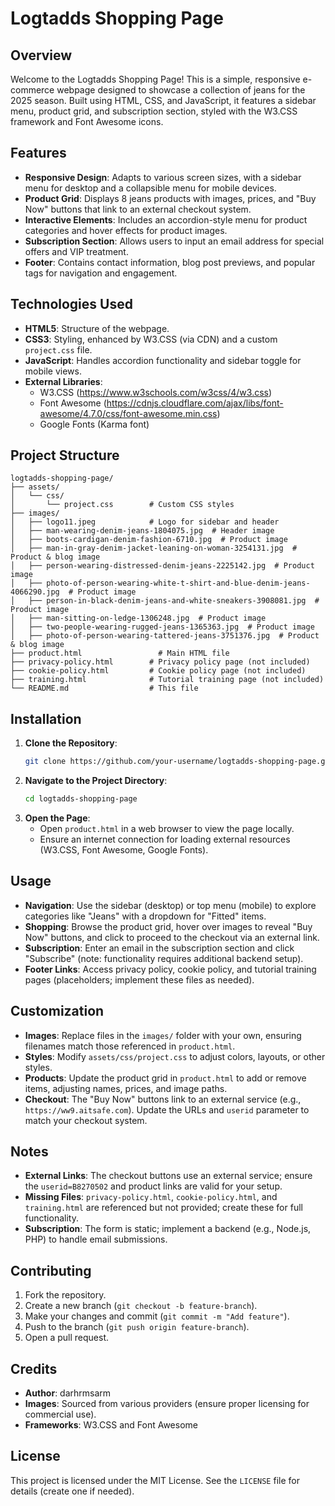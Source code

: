 
# Logtadds Shopping Page

## Overview
Welcome to the Logtadds Shopping Page! This is a simple, responsive e-commerce webpage designed to showcase a collection of jeans for the 2025 season. Built using HTML, CSS, and JavaScript, it features a sidebar menu, product grid, and subscription section, styled with the W3.CSS framework and Font Awesome icons.

## Features
- **Responsive Design**: Adapts to various screen sizes, with a sidebar menu for desktop and a collapsible menu for mobile devices.
- **Product Grid**: Displays 8 jeans products with images, prices, and "Buy Now" buttons that link to an external checkout system.
- **Interactive Elements**: Includes an accordion-style menu for product categories and hover effects for product images.
- **Subscription Section**: Allows users to input an email address for special offers and VIP treatment.
- **Footer**: Contains contact information, blog post previews, and popular tags for navigation and engagement.

## Technologies Used
- **HTML5**: Structure of the webpage.
- **CSS3**: Styling, enhanced by W3.CSS (via CDN) and a custom `project.css` file.
- **JavaScript**: Handles accordion functionality and sidebar toggle for mobile views.
- **External Libraries**:
  - W3.CSS (https://www.w3schools.com/w3css/4/w3.css)
  - Font Awesome (https://cdnjs.cloudflare.com/ajax/libs/font-awesome/4.7.0/css/font-awesome.min.css)
  - Google Fonts (Karma font)

## Project Structure
```
logtadds-shopping-page/
├── assets/
│   └── css/
│       └── project.css        # Custom CSS styles
├── images/
│   ├── logo11.jpeg            # Logo for sidebar and header
│   ├── man-wearing-denim-jeans-1804075.jpg  # Header image
│   ├── boots-cardigan-denim-fashion-6710.jpg  # Product image
│   ├── man-in-gray-denim-jacket-leaning-on-woman-3254131.jpg  # Product & blog image
│   ├── person-wearing-distressed-denim-jeans-2225142.jpg  # Product image
│   ├── photo-of-person-wearing-white-t-shirt-and-blue-denim-jeans-4066290.jpg  # Product image
│   ├── person-in-black-denim-jeans-and-white-sneakers-3908081.jpg  # Product image
│   ├── man-sitting-on-ledge-1306248.jpg  # Product image
│   ├── two-people-wearing-rugged-jeans-1365363.jpg  # Product image
│   ├── photo-of-person-wearing-tattered-jeans-3751376.jpg  # Product & blog image
├── product.html                 # Main HTML file
├── privacy-policy.html        # Privacy policy page (not included)
├── cookie-policy.html         # Cookie policy page (not included)
├── training.html              # Tutorial training page (not included)
└── README.md                  # This file
```

## Installation
1. **Clone the Repository**:
   ```bash
   git clone https://github.com/your-username/logtadds-shopping-page.git
   ```
2. **Navigate to the Project Directory**:
   ```bash
   cd logtadds-shopping-page
   ```
3. **Open the Page**:
   - Open `product.html` in a web browser to view the page locally.
   - Ensure an internet connection for loading external resources (W3.CSS, Font Awesome, Google Fonts).

## Usage
- **Navigation**: Use the sidebar (desktop) or top menu (mobile) to explore categories like "Jeans" with a dropdown for "Fitted" items.
- **Shopping**: Browse the product grid, hover over images to reveal "Buy Now" buttons, and click to proceed to the checkout via an external link.
- **Subscription**: Enter an email in the subscription section and click "Subscribe" (note: functionality requires additional backend setup).
- **Footer Links**: Access privacy policy, cookie policy, and tutorial training pages (placeholders; implement these files as needed).

## Customization
- **Images**: Replace files in the `images/` folder with your own, ensuring filenames match those referenced in `product.html`.
- **Styles**: Modify `assets/css/project.css` to adjust colors, layouts, or other styles.
- **Products**: Update the product grid in `product.html` to add or remove items, adjusting names, prices, and image paths.
- **Checkout**: The "Buy Now" buttons link to an external service (e.g., `https://ww9.aitsafe.com`). Update the URLs and `userid` parameter to match your checkout system.

## Notes
- **External Links**: The checkout buttons use an external service; ensure the `userid=B8270502` and product links are valid for your setup.
- **Missing Files**: `privacy-policy.html`, `cookie-policy.html`, and `training.html` are referenced but not provided; create these for full functionality.
- **Subscription**: The form is static; implement a backend (e.g., Node.js, PHP) to handle email submissions.

## Contributing
1. Fork the repository.
2. Create a new branch (`git checkout -b feature-branch`).
3. Make your changes and commit (`git commit -m "Add feature"`).
4. Push to the branch (`git push origin feature-branch`).
5. Open a pull request.

## Credits
- **Author**: darhrmsarm
- **Images**: Sourced from various providers (ensure proper licensing for commercial use).
- **Frameworks**: W3.CSS and Font Awesome

## License
This project is licensed under the MIT License. See the `LICENSE` file for details (create one if needed).

